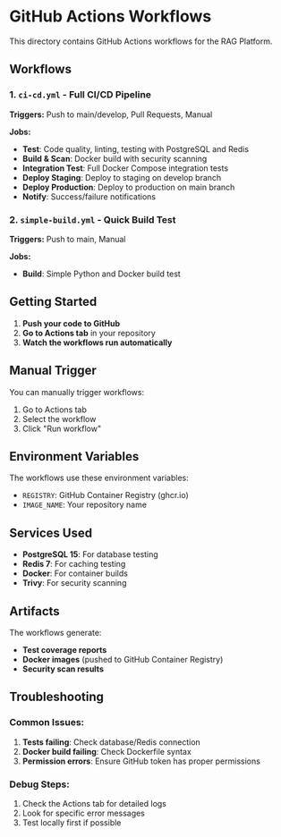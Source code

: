 # GitHub Actions Workflows

This directory contains GitHub Actions workflows for the RAG Platform.

## Workflows

### 1. `ci-cd.yml` - Full CI/CD Pipeline

**Triggers:** Push to main/develop, Pull Requests, Manual

**Jobs:**

- **Test**: Code quality, linting, testing with PostgreSQL and Redis
- **Build & Scan**: Docker build with security scanning
- **Integration Test**: Full Docker Compose integration tests
- **Deploy Staging**: Deploy to staging on develop branch
- **Deploy Production**: Deploy to production on main branch
- **Notify**: Success/failure notifications

### 2. `simple-build.yml` - Quick Build Test

**Triggers:** Push to main, Manual

**Jobs:**

- **Build**: Simple Python and Docker build test

## Getting Started

1. **Push your code to GitHub**
2. **Go to Actions tab** in your repository
3. **Watch the workflows run automatically**

## Manual Trigger

You can manually trigger workflows:

1. Go to Actions tab
2. Select the workflow
3. Click "Run workflow"

## Environment Variables

The workflows use these environment variables:

- `REGISTRY`: GitHub Container Registry (ghcr.io)
- `IMAGE_NAME`: Your repository name

## Services Used

- **PostgreSQL 15**: For database testing
- **Redis 7**: For caching testing
- **Docker**: For container builds
- **Trivy**: For security scanning

## Artifacts

The workflows generate:

- **Test coverage reports**
- **Docker images** (pushed to GitHub Container Registry)
- **Security scan results**

## Troubleshooting

### Common Issues:

1. **Tests failing**: Check database/Redis connection
2. **Docker build failing**: Check Dockerfile syntax
3. **Permission errors**: Ensure GitHub token has proper permissions

### Debug Steps:

1. Check the Actions tab for detailed logs
2. Look for specific error messages
3. Test locally first if possible
